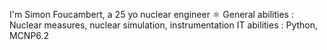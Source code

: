 I'm Simon Foucambert, a 25 yo nuclear engineer ⚛️
General abilities : Nuclear measures, nuclear simulation, instrumentation
IT abilities : Python, MCNP6.2

